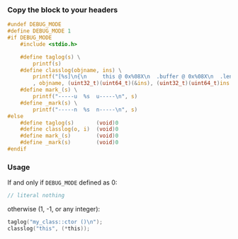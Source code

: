 ### Copy the block to your headers

```h
#undef DEBUG_MODE
#define DEBUG_MODE 1
#if DEBUG_MODE
    #include <stdio.h>

    #define taglog(s) \
        printf(s)
    #define classlog(objname, ins) \
        printf("[%s]\n{\n     this @ 0x%08X\n  .buffer @ 0x%08X\n  .length = %u\n}\n" \
        , objname, (uint32_t)(uint64_t)(&ins), (uint32_t)(uint64_t)ins.buffer, ins.length)
    #define mark_(s) \
        printf("-----u  %s  u-----\n", s)
    #define _mark(s) \
        printf("-----n  %s  n-----\n", s)
#else
    #define taglog(s)       (void)0
    #define classlog(o, i)  (void)0
    #define mark_(s)        (void)0
    #define _mark(s)        (void)0
#endif
```

### Usage

If and only if `DEBUG_MODE` defined as 0:

```h
// literal nothing
```

otherwise (1, -1, or any integer):

```h
taglog("my_class::ctor ()\n");
classlog("this", (*this));
```
